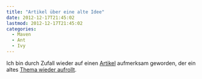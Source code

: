 ```yaml
---
title: "Artikel über eine alte Idee"
date: 2012-12-17T21:45:02
lastmod: 2012-12-17T21:45:02
categories:
  - Maven
  - Ant
  - Ivy
---
```

Ich bin durch Zufall wieder auf einen <a href="http://blog.lexspoon.org/2012/12/recursive-maven-considered-harmful.html"  
title="http://blog.lexspoon.org/2012/12/recursive-maven-considered-harmful.html">Artikel</a> aufmerksam geworden, 
der ein altes <a href="http://miller.emu.id.au/pmiller/books/rmch/"  title="Recursive Make Conisdered Harmful.">Thema wieder aufrollt</a>. 
